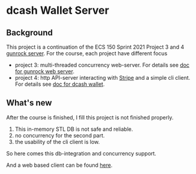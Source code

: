 # dcash Wallet Server

## Background

This project is a continuation of the ECS 150 Sprint 2021 Project 3 and 4
[gunrock server](https://github.com/kingst/gunrock_web).
For the course, each project have different focus
* project 3: multi-threaded concurrency web-server. For details see [doc for gunrock web server](docs/gunrock_web.md).
* project 4: http API-server interacting with [Stripe](https://stripe.com/) and a simple cli client.
  For details see [doc for dcash wallet](docs/dcash.md).

## What's new

After the course is finished, I fill this project is not finished properly.

1. This in-memory STL DB is not safe and reliable.
2. no concurrency for the second part.
3. the usability of the cli client is low.

So here comes this db-integration and concurrency support.

And a web based client can be found [here]().
